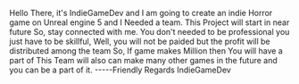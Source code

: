 Hello There, it's IndieGameDev and I am going to create an indie Horror game on Unreal engine 5 and I Needed a team.
This Project will start in near future So, stay connected with me.
You don't needed to be professional you just have to be skillful,
Well, you will not be paided but the profit will be distributed among the team
So, If game makes Million then You will have a part of
This Team will also can make many other games in the future and you can be a part of it.
																													 	  -----Friendly Regards
                                                                                         IndieGameDev
